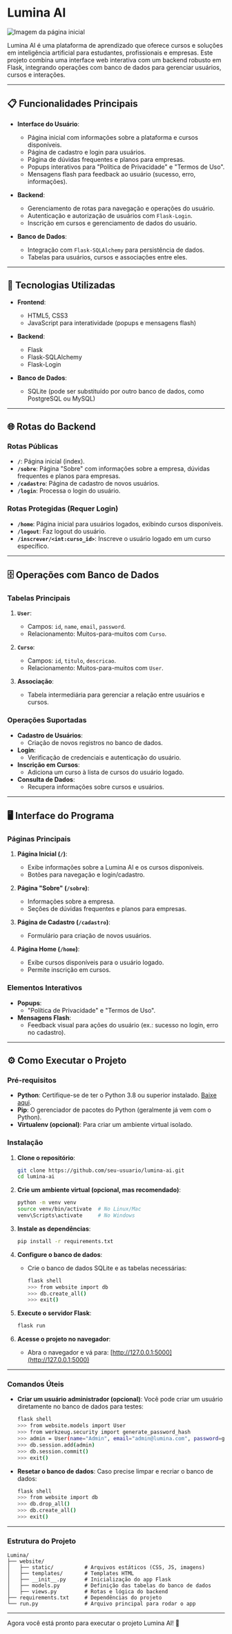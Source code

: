# Lumina AI
![Imagem da página inicial](image.png)

Lumina AI é uma plataforma de aprendizado que oferece cursos e soluções em inteligência artificial para estudantes, profissionais e empresas. Este projeto combina uma interface web interativa com um backend robusto em Flask, integrando operações com banco de dados para gerenciar usuários, cursos e interações.

---

## 📋 Funcionalidades Principais

- **Interface do Usuário**:
  - Página inicial com informações sobre a plataforma e cursos disponíveis.
  - Página de cadastro e login para usuários.
  - Página de dúvidas frequentes e planos para empresas.
  - Popups interativos para "Política de Privacidade" e "Termos de Uso".
  - Mensagens flash para feedback ao usuário (sucesso, erro, informações).

- **Backend**:
  - Gerenciamento de rotas para navegação e operações do usuário.
  - Autenticação e autorização de usuários com `Flask-Login`.
  - Inscrição em cursos e gerenciamento de dados do usuário.

- **Banco de Dados**:
  - Integração com `Flask-SQLAlchemy` para persistência de dados.
  - Tabelas para usuários, cursos e associações entre eles.

---

## 🚀 Tecnologias Utilizadas

- **Frontend**:
  - HTML5, CSS3
  - JavaScript para interatividade (popups e mensagens flash)

- **Backend**:
  - Flask
  - Flask-SQLAlchemy
  - Flask-Login

- **Banco de Dados**:
  - SQLite (pode ser substituído por outro banco de dados, como PostgreSQL ou MySQL)

---

## 🌐 Rotas do Backend

### Rotas Públicas
- **`/`**: Página inicial (index).
- **`/sobre`**: Página "Sobre" com informações sobre a empresa, dúvidas frequentes e planos para empresas.
- **`/cadastro`**: Página de cadastro de novos usuários.
- **`/login`**: Processa o login do usuário.

### Rotas Protegidas (Requer Login)
- **`/home`**: Página inicial para usuários logados, exibindo cursos disponíveis.
- **`/logout`**: Faz logout do usuário.
- **`/inscrever/<int:curso_id>`**: Inscreve o usuário logado em um curso específico.

---

## 🗄️ Operações com Banco de Dados

### Tabelas Principais
1. **`User`**:
   - Campos: `id`, `name`, `email`, `password`.
   - Relacionamento: Muitos-para-muitos com `Curso`.

2. **`Curso`**:
   - Campos: `id`, `titulo`, `descricao`.
   - Relacionamento: Muitos-para-muitos com `User`.

3. **Associação**:
   - Tabela intermediária para gerenciar a relação entre usuários e cursos.

### Operações Suportadas
- **Cadastro de Usuários**:
  - Criação de novos registros no banco de dados.
- **Login**:
  - Verificação de credenciais e autenticação do usuário.
- **Inscrição em Cursos**:
  - Adiciona um curso à lista de cursos do usuário logado.
- **Consulta de Dados**:
  - Recupera informações sobre cursos e usuários.

---

## 🖥️ Interface do Programa

### Páginas Principais
1. **Página Inicial (`/`)**:
   - Exibe informações sobre a Lumina AI e os cursos disponíveis.
   - Botões para navegação e login/cadastro.

2. **Página "Sobre" (`/sobre`)**:
   - Informações sobre a empresa.
   - Seções de dúvidas frequentes e planos para empresas.

3. **Página de Cadastro (`/cadastro`)**:
   - Formulário para criação de novos usuários.

4. **Página Home (`/home`)**:
   - Exibe cursos disponíveis para o usuário logado.
   - Permite inscrição em cursos.

### Elementos Interativos
- **Popups**:
  - "Política de Privacidade" e "Termos de Uso".
- **Mensagens Flash**:
  - Feedback visual para ações do usuário (ex.: sucesso no login, erro no cadastro).

---

## ⚙️ Como Executar o Projeto

### Pré-requisitos
- **Python**: Certifique-se de ter o Python 3.8 ou superior instalado. [Baixe aqui](https://www.python.org/downloads/).
- **Pip**: O gerenciador de pacotes do Python (geralmente já vem com o Python).
- **Virtualenv (opcional)**: Para criar um ambiente virtual isolado.

### Instalação
1. **Clone o repositório**:
   ```bash
   git clone https://github.com/seu-usuario/lumina-ai.git
   cd lumina-ai
   ```

2. **Crie um ambiente virtual (opcional, mas recomendado)**:
   ```bash
   python -m venv venv
   source venv/bin/activate  # No Linux/Mac
   venv\Scripts\activate     # No Windows
   ```

3. **Instale as dependências**:
   ```bash
   pip install -r requirements.txt
   ```

4. **Configure o banco de dados**:
   - Crie o banco de dados SQLite e as tabelas necessárias:
     ```bash
     flask shell
     >>> from website import db
     >>> db.create_all()
     >>> exit()
     ```

5. **Execute o servidor Flask**:
   ```bash
   flask run
   ```

6. **Acesse o projeto no navegador**:
   - Abra o navegador e vá para: [http://127.0.0.1:5000](http://127.0.0.1:5000)

---

### Comandos Úteis

- **Criar um usuário administrador (opcional)**:
  Você pode criar um usuário diretamente no banco de dados para testes:
  ```bash
  flask shell
  >>> from website.models import User
  >>> from werkzeug.security import generate_password_hash
  >>> admin = User(name="Admin", email="admin@lumina.com", password=generate_password_hash("senha123", method='sha256'))
  >>> db.session.add(admin)
  >>> db.session.commit()
  >>> exit()
  ```

- **Resetar o banco de dados**:
  Caso precise limpar e recriar o banco de dados:
  ```bash
  flask shell
  >>> from website import db
  >>> db.drop_all()
  >>> db.create_all()
  >>> exit()
  ```

---

### Estrutura do Projeto

```
Lumina/
├── website/
│   ├── static/          # Arquivos estáticos (CSS, JS, imagens)
│   ├── templates/       # Templates HTML
│   ├── __init__.py      # Inicialização do app Flask
│   ├── models.py        # Definição das tabelas do banco de dados
│   ├── views.py         # Rotas e lógica do backend
├── requirements.txt     # Dependências do projeto
└── run.py               # Arquivo principal para rodar o app
```

---

Agora você está pronto para executar o projeto Lumina AI! 🎉